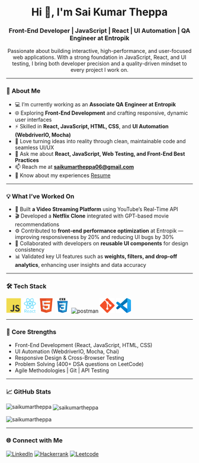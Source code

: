 <h1 align="center">Hi 👋, I'm Sai Kumar Theppa</h1>
<h3 align="center">Front-End Developer | JavaScript | React | UI Automation | QA Engineer at Entropik</h3>

<p align="center">
Passionate about building interactive, high-performance, and user-focused web applications.  
With a strong foundation in JavaScript, React, and UI testing, I bring both developer precision and a quality-driven mindset to every project I work on.
</p>

---

### 🌱 **About Me**
- 💻 I’m currently working as an **Associate QA Engineer at Entropik**  
- 🌐 Exploring **Front-End Development** and crafting responsive, dynamic user interfaces  
- ⚡ Skilled in **React, JavaScript, HTML, CSS**, and **UI Automation (WebdriverIO, Mocha)**  
- 🚀 Love turning ideas into reality through clean, maintainable code and seamless UI/UX  
- 💬 Ask me about **React, JavaScript, Web Testing, and Front-End Best Practices**  
- 📫 Reach me at **saikumartheppa06@gmail.com**  
- 📄 Know about my experiences [Resume](https://drive.google.com/file/d/1T9SHz_i20rvvzPh9DG1duiSP7O0HohkJ/view?usp=sharing)
---

### 💡 **What I’ve Worked On**
- 🔭 Built **a Video Streaming Platform** using YouTube’s Real-Time API  
- 🎬 Developed a **Netflix Clone** integrated with GPT-based movie recommendations  
- ⚙️ Contributed to **front-end performance optimization** at Entropik — improving responsiveness by 20% and reducing UI bugs by 30%  
- 🧩 Collaborated with developers on **reusable UI components** for design consistency  
- 📊 Validated key UI features such as **weights, filters, and drop-off analytics**, enhancing user insights and data accuracy  

---

### 🛠️ **Tech Stack**
<p align="left">
  <img src="https://raw.githubusercontent.com/devicons/devicon/master/icons/javascript/javascript-original.svg" alt="javascript" width="40" height="40"/>
  <img src="https://raw.githubusercontent.com/devicons/devicon/master/icons/react/react-original-wordmark.svg" alt="react" width="40" height="40"/>
  <img src="https://raw.githubusercontent.com/devicons/devicon/master/icons/html5/html5-original.svg" alt="html5" width="40" height="40"/>
  <img src="https://raw.githubusercontent.com/devicons/devicon/master/icons/css3/css3-original-wordmark.svg" alt="css3" width="40" height="40"/>
  <img src="https://www.vectorlogo.zone/logos/getpostman/getpostman-icon.svg" alt="postman" width="40" height="40"/>
  <img src="https://raw.githubusercontent.com/devicons/devicon/master/icons/git/git-original.svg" alt="git" width="40" height="40"/>
  <img src="https://raw.githubusercontent.com/devicons/devicon/master/icons/vscode/vscode-original.svg" alt="vscode" width="40" height="40"/>
</p>

---

### 🧠 **Core Strengths**
- Front-End Development (React, JavaScript, HTML, CSS)  
- UI Automation (WebdriverIO, Mocha, Chai)  
- Responsive Design & Cross-Browser Testing  
- Problem Solving (400+ DSA questions on LeetCode)  
- Agile Methodologies | Git | API Testing  

---

### 📈 **GitHub Stats**
<p><img align="left" src="https://github-readme-stats.vercel.app/api/top-langs?username=saikumartheppa&show_icons=true&locale=en&layout=compact" alt="saikumartheppa" /></p>

<p>&nbsp;<img align="center" src="https://github-readme-stats.vercel.app/api?username=saikumartheppa&show_icons=true&locale=en" alt="saikumartheppa" /></p>

<p><img align="center" src="https://github-readme-streak-stats.herokuapp.com/?user=saikumartheppa&" alt="saikumartheppa" /></p>

---

### 🌐 **Connect with Me**
<p align="left">
<a href="https://linkedin.com/in/saikumartheppa" target="blank"><img align="center" src="https://raw.githubusercontent.com/rahuldkjain/github-profile-readme-generator/master/src/images/icons/Social/linked-in-alt.svg" alt="LinkedIn" height="30" width="40" /></a>
<a href="https://www.hackerrank.com/saikumartheppa06" target="blank"><img align="center" src="https://raw.githubusercontent.com/rahuldkjain/github-profile-readme-generator/master/src/images/icons/Social/hackerrank.svg" alt="Hackerrank" height="30" width="40" /></a>
<a href="https://www.leetcode.com/saikumartheppa06" target="blank"><img align="center" src="https://raw.githubusercontent.com/rahuldkjain/github-profile-readme-generator/master/src/images/icons/Social/leet-code.svg" alt="Leetcode" height="30" width="40" /></a>
</p>
